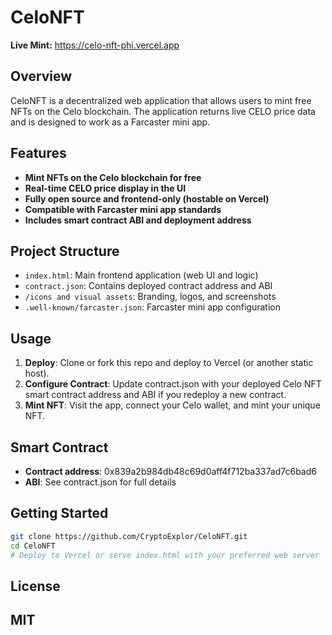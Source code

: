 # CeloNFT

**Live Mint:** https://celo-nft-phi.vercel.app

## Overview

CeloNFT is a decentralized web application that allows users to mint free NFTs on the Celo blockchain. The application returns live CELO price data and is designed to work as a Farcaster mini app.

## Features

- **Mint NFTs on the Celo blockchain for free**
- **Real-time CELO price display in the UI**
- **Fully open source and frontend-only (hostable on Vercel)**
- **Compatible with Farcaster mini app standards**
- **Includes smart contract ABI and deployment address**

## Project Structure

- `index.html`: Main frontend application (web UI and logic)
- `contract.json`: Contains deployed contract address and ABI
- `/icons and visual assets`: Branding, logos, and screenshots
- `.well-known/farcaster.json`: Farcaster mini app configuration

## Usage

1. **Deploy**: Clone or fork this repo and deploy to Vercel (or another static host).
2. **Configure Contract**: Update contract.json with your deployed Celo NFT smart contract address and ABI if you redeploy a new contract.
3. **Mint NFT**: Visit the app, connect your Celo wallet, and mint your unique NFT.

## Smart Contract

- **Contract address**: 0x839a2b984db48c69d0aff4f712ba337ad7c6bad6
- **ABI**: See contract.json for full details

## Getting Started

```bash
git clone https://github.com/CryptoExplor/CeloNFT.git
cd CeloNFT
# Deploy to Vercel or serve index.html with your preferred web server
```

## License

## MIT
